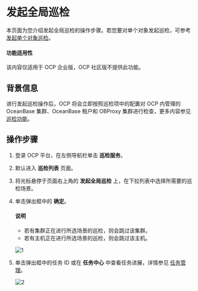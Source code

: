# 发起全局巡检

本页面为您介绍发起全局巡检的操作步骤。若您要对单个对象发起巡检，可参考 [发起单个对象巡检](../400.initate-a-inspection/100.initate-single-inspection.md)。

<main id="notice" type='notice'>
<h4>功能适用性</h4>
<p>该内容仅适用于 OCP 企业版，OCP 社区版不提供此功能。</p>
</main>

## 背景信息

进行发起巡检操作后，OCP 将会立即按照巡检项中的配置对 OCP 内管理的 OceanBase 集群、OceanBase 租户和 OBProxy 集群进行检查，更多内容参见 [巡检功能](../100.inspection-management.md)。

## 操作步骤

1. 登录 OCP 平台，在左侧导航栏单击 **巡检服务**。

2. 默认进入 **巡检列表** 页面。

3. 将光标悬停于页面右上角的 **发起全局巡检** 上，在下拉列表中选择所需要的巡检场景。

4. 单击弹出框中的 **确定**。

   <main id="notice" type='explain'>
    <h4>说明</h4>
    <ul>
    <li>若有集群正在进行所选场景的巡检，则会跳过该集群。</li>
    <li>若有主机正在进行所选场景的巡检，则会跳过该主机。</li>
    </ul>
   </main>

   ![1](https://obbusiness-private.oss-cn-shanghai.aliyuncs.com/doc/img/ocp/401/%E5%85%A8%E5%B1%80%E5%B7%A1%E6%A3%801.png)

5. 单击弹出框中的任务 ID 或在 **任务中心** 中查看任务进展，详情参见 [任务管理](../../1600.system-management-features/100.manage-tasks.md)。

   ![2](https://obbusiness-private.oss-cn-shanghai.aliyuncs.com/doc/img/ocp/401/%E5%8F%91%E8%B5%B7%E5%85%A8%E5%B1%80%E5%B7%A1%E6%A3%801.png)
